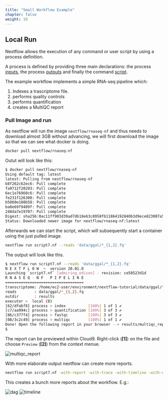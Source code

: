 ```yaml
---
title: "Small Workflow Example"
chapter: false
weight: 10
---
```


## Local Run


Nextflow allows the execution of any command or user script by using a process definition.

A process is defined by providing three main declarations: the process [inputs](https://www.nextflow.io/docs/latest/process.html#inputs), the process [outputs](https://www.nextflow.io/docs/latest/process.html#outputs) and finally the command [script](https://www.nextflow.io/docs/latest/process.html#script).

The example workflow implements a simple RNA-seq pipeline which:

   1. Indexes a trascriptome file.
   2. performs quality controls
   3. performs quantification
   4. creates a MultiQC report

### Pull Image and run

As nextflow will run the image `nextflow/rnaseq-nf` and thus needs to download almost 3GB without advancing, we will first download the image so that we can see what docker is doing.

```bash
docker pull nextflow/rnaseq-nf
```

Outut will look like this:

```bash
$ docker pull nextflow/rnaseq-nf
Using default tag: latest
latest: Pulling from nextflow/rnaseq-nf
b8f262c62ec6: Pull complete
fa9712f20293: Pull complete
6ec1e76960c6: Pull complete
fe231f126300: Pull complete
b5060e108b58: Pull complete
ba0e69f9489f: Pull complete
248da7e19707: Pull complete
Digest: sha256:0ac11ff903d39ad7db18e63c8958fb11864192840b3d9ece823007a54f3703e0
Status: Downloaded newer image for nextflow/rnaseq-nf:latest
```

Afterwards we can start the script, which will subsequently start a container using the just pulled image.

```bash
nextflow run script7.nf --reads 'data/ggal/*_{1,2}.fq'
```

The output will look like this.

```bash
$ nextflow run script7.nf --reads 'data/ggal/*_{1,2}.fq'
N E X T F L O W  ~  version 20.01.0
Launching `script7.nf` [admiring_edison] - revision: ce58523d1d
R N A S E Q - N F   P I P E L I N E
===================================
transcriptome: /home/ec2-user/environment/nextflow-tutorial/data/ggal/transcriptome.fa
reads        : data/ggal/*_{1,2}.fq
outdir       : results
executor >  local (8)
[62/dfabf8] process > index          [100%] 1 of 1 ✔
[c7/aa994c] process > quantification [100%] 3 of 3 ✔
[86/c377f4] process > fastqc         [100%] 3 of 3 ✔
[08/3c2c49] process > multiqc        [100%] 1 of 1 ✔
Done! Open the following report in your browser --> results/multiqc_report.html
$
```

The report can be previewed within Cloud9. Right-click (**[1]**) on the file and choose `Preview` (**[2]**) from the context menue.

![multiqc_report](/images/nextflow-on-aws-batch/nextflow101/multiqc_report.png)

With more elaborate output nextflow can create more reports.

```bash
nextflow run script7.nf -with-report -with-trace -with-timeline -with-dag dag.png 
```

This creates a bunch more reports about the workflow. E.g.:

![dag](/images/nextflow-on-aws-batch/nextflow101/dag.png) 
![timeline](/images/nextflow-on-aws-batch/nextflow101/timeline.png) 
